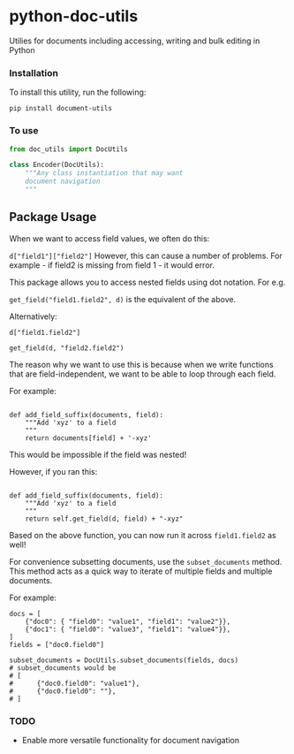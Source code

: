 # python-doc-utils
Utilies for documents including accessing, writing and bulk editing in Python

### Installation 

To install this utility, run the following: 

```
pip install document-utils
```

### To use

```python
from doc_utils import DocUtils

class Encoder(DocUtils):
    """Any class instantiation that may want
    document navigation
    """
```

## Package Usage 

When we want to access field values, we often do this:

`d["field1"]["field2"]`
However, this can cause a number of problems. 
For example - if field2 is missing from field 1 - it would error. 

This package allows you to access nested fields using dot notation. For e.g. 

`get_field("field1.field2", d)` is the equivalent of the above.

Alternatively: 

`d["field1.field2"]`

`get_field(d, "field2.field2")`

The reason why we want to use this is because when we write functions 
that are field-independent, we want to be able to loop through each field. 

For example: 

```{python}

def add_field_suffix(documents, field):
    """Add 'xyz' to a field
    """
    return documents[field] + '-xyz'
```

This would be impossible if the field was nested!

However, if you ran this: 

```{python}

def add_field_suffix(documents, field):
    """Add 'xyz' to a field 
    """
    return self.get_field(d, field) + "-xyz"
```

Based on the above function, you can now run it across `field1.field2` as well!

For convenience subsetting documents, use the `subset_documents` method. 
This method acts as a quick way to iterate of multiple fields and multiple 
documents.

For example:
```{python}
docs = [
    {"doc0": { "field0": "value1", "field1": "value2"}},
    {"doc1": { "field0": "value3", "field1": "value4"}},
]
fields = ["doc0.field0"]

subset_documents = DocUtils.subset_documents(fields, docs)
# subset_documents would be 
# [
#      {"doc0.field0": "value1"},
#      {"doc0.field0": ""},
# ]
```

### TODO

- Enable more versatile functionality for document navigation
